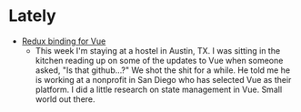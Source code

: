 # Lately

* [Redux binding for Vue](https://github.com/revue/revue)
  * This week I'm staying at a hostel in Austin, TX. I was sitting in the kitchen reading up on some of the updates to Vue when someone asked, "Is that github...?" We shot the shit for a while. He told me he is working at a nonprofit in San Diego who has selected Vue as their platform. I did a little research on state management in Vue. Small world out there.
